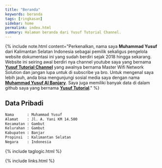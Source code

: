 ```yaml
---
title: "Beranda"
keywords: beranda
tags: [ringkasan]
sidebar: home
permalink: index.html
summary: Halaman beranda dari Yusuf Tutorial Channel.
---
```


{% include note.html content="Perkenalkan, nama saya **Muhammad Yusuf** dari Kalimantan Selatan Indonesia sebagai pemilik sekaligus pengelola website dokumentasi ini yang sudah berdiri sejak 2018 hingga sekarang. Website ini seiring awal berdiri nya channel youtube saya yang bernama <a alt='channel youtube' href='https://youtube.com/@yusuftutorialchannel'>**Yusuf Tutorial Channel**</a> yang awalnya bernama Master Wifi Network Solution dan jangan lupa untuk di subscribe ya bro. Untuk mengenal saya lebih jauh, anda bisa mengunjungi sosial media saya dengan nama <a href='https://facebook.com/muhammadyusuf1992'>**Muhammad Yusuf Al Banjary**</a>. Saya juga memiliki banyak data di dalam github saya yang bernama <a href='https://github.com/yusuftutorial'>**Yusuf Tutorial**</a>." %}

## Data Pribadi

```html
Nama      : Muhammad Yusuf
Alamat    : Jl. A. Yani KM 14.500
Kecamatan : Gambut
Kelurahan : Gambut
Kabupaten : Banjar
Propinsi  : Kalimantan Selatan
Negara    : Indonesia
```

{% include taglogic.html %}

{% include links.html %}